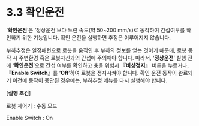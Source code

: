 # 3.3 확인운전

‘**확인운전**’은 ‘정상운전’보다 느린 속도(약 50\~200 mm/s)로 동작하여 간섭여부를 확인하기 위한 기능입니다. 확인 운전을 실행하면 추정은 이루어지지 않습니다.

부하추정은 일정패턴으로 로봇을 움직인 후 부하의 정보를 얻는 것이기 때문에, 로봇 동작 시 주변환경 혹은 로봇자신과의 간섭에 주의해야 합니다. 따라서, ‘**정상운전**’ 실행 전에 ‘**확인운전**’으로 간섭 여부를 확인하고 충돌 위험시 『**비상정지**』 버튼을 누르거나, 『**Enable Switch**』를 ‘**Off**’하여 로봇을 정지시켜야 합니다. 확인 운전 동작이 완료되기 이전에 동작이 중단된 경우에는, 부하추정 메뉴를 다시 실행해야 합니다.

\[**실행 조건**]

&#x20;  로봇 제어기 : 수동 모드

&#x20;  Enable Switch : On

